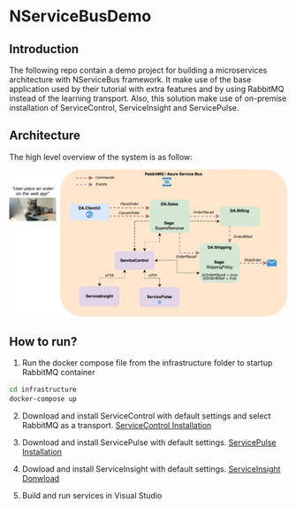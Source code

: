 # NServiceBusDemo
## Introduction
The following repo contain a demo project for building a microservices architecture with NServiceBus framework. 
It make use of the base application used by their tutorial with extra features and by using RabbitMQ instead of the learning transport. 
Also, this solution make use of on-premise installation of ServiceControl, ServiceInsight and ServicePulse.

## Architecture
The high level overview of the system is as follow:

![architecture](./resources/ArchitectureOverview.jpeg)

## How to run?

1) Run the docker compose file from the infrastructure folder to startup RabbitMQ container

```sh
cd infrastructure
docker-compose up
```

2) Download and install ServiceControl with default settings and select RabbitMQ as a transport. [ServiceControl Installation](https://docs.particular.net/servicecontrol/installation)

3) Download and install ServicePulse with default settings. [ServicePulse Installation](https://docs.particular.net/servicepulse/installation)

4) Dowload and install ServiceInsight with default settings. [ServiceInsight Donwload](https://particular.net/start-serviceinsight-download)

5) Build and run services in Visual Studio

